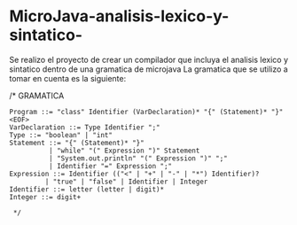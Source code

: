 # MicroJava-analisis-lexico-y-sintatico-
Se realizo el proyecto de crear un compilador que incluya el analisis lexico y sintatico dentro de una gramatica de microjava
La gramatica que se utilizo a tomar en cuenta es la siguiente:

/*
    GRAMATICA
    
    Program ::= "class" Identifier (VarDeclaration)* "{" (Statement)* "}" <EOF>
    VarDeclaration ::= Type Identifier ";"
    Type ::= "boolean" | "int"
    Statement ::= "{" (Statement)* "}"
              | "while" "(" Expression ")" Statement
              | "System.out.println" "(" Expression ")" ";"
              | Identifier "=" Expression ";"
    Expression ::= Identifier (("<" | "+" | "-" | "*") Identifier)?
             | "true" | "false" | Identifier | Integer
    Identifier ::= letter (letter | digit)*
    Integer ::= digit+
    
     */

